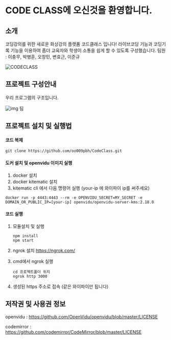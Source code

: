 # CODE CLASS에 오신것을 환영합니다.



## 소개

코딩강의를 위한 새로운 화상강의 플랫폼 코드클래스 입니다! 라이브코딩 기능과 코딩기록 기능을 이용하여 좀더 교육자와 학생이 소통을 쉽게 할 수 있도록 구성했습니다.
팀원 : 이충무, 박병훈, 오창민, 변효근, 이준규

![CODECLASS](https://user-images.githubusercontent.com/80251711/122398723-1eefe300-cfb5-11eb-94b7-02d6932c169b.png)

## 프로젝트 구성안내

우리 프로그램의 구조입니다.

![img](https://lh3.googleusercontent.com/-WlJHTbApq4UzHvv9hs0cT5RhH1Kx5lHbmYYt-itXnMP1TrYbQwHtCS-NxrJSIsZ9PU_nEv-AyaJSMiEwRMIj-OMW87jLxT4gIQGSW6q_Vy_A-lz6JEIZGFgHCA0VX4JdWLRwgqE)
팀

## 프로젝트 설치 및 실행법



#### 코드 복제

```
git clone https://github.com/oo009pbh/CodeClass.git
```

#### 도커 설치 및 openvidu 이미지 실행

1. docker 설치
2. docker kitematic 설치
3. kitematic cli 에서 다음 명령어 실행 (your-ip 에 와이파이 ip를 써주세요)

```
docker run -p 4443:4443 --rm -e OPENVIDU_SECRET=MY_SECRET -e DOMAIN_OR_PUBLIC_IP=[your-ip] openvidu/openvidu-server-kms:2.18.0
```

#### 코드 실행

1. 모듈설치 및 실행

   ```
   npm install
   npm start
   ```

2. ngrok 설치  https://ngrok.com/

3. cmd에서 ngrok 실행

   ```
   cd 프로젝트폴더 위치
   ngrok http 3000
   ```

4. 생성된 https 주소로 접속 (같은 와이파이만 됩니다)

   

## 저작권 및 사용권 정보

openvidu : https://github.com/OpenVidu/openvidu/blob/master/LICENSE

codemirror : https://github.com/codemirror/CodeMirror/blob/master/LICENSE
